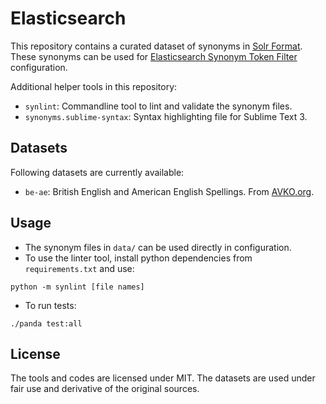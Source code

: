 # Elasticsearch 

This repository contains a curated dataset of synonyms in [Solr Format][1]. These
synonyms can be used for [Elasticsearch Synonym Token Filter][2] configuration.

Additional helper tools in this repository:

- `synlint`: Commandline tool to lint and validate the synonym files.
- `synonyms.sublime-syntax`: Syntax highlighting file for Sublime Text 3.


## Datasets

Following datasets are currently available:
- `be-ae`: British English and American English Spellings. From [AVKO.org](https://to.noop.pw/2sNor7C).

## Usage

- The synonym files in `data/` can be used directly in configuration.
- To use the linter tool, install python dependencies from `requirements.txt` and use:
```shell
python -m synlint [file names]
```
- To run tests:
```shell
./panda test:all
```

## License

The tools and codes are licensed under MIT.
The datasets are used under fair use and derivative of the original sources. 

[1]: https://cwiki.apache.org/confluence/display/solr/Filter+Descriptions#FilterDescriptions-SynonymFilter
[2]: https://www.elastic.co/guide/en/elasticsearch/reference/current/analysis-synonym-tokenfilter.html#analysis-synonym-tokenfilter
